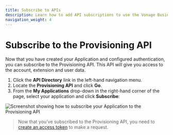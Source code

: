 ```yaml
---
title: Subscribe to APIs
description: Learn how to add API subscriptions to use the Vonage Business Communications APIs
navigation_weight: 4
---
```


# Subscribe to the Provisioning API

Now that you have created your Application and configured authentication, you can subscribe to the Provisioning API. This API will give you access to the account, extension and user data.

1. Click the **API Directory** link in the left-hand navigation menu.
2. Locate the **Provisioning API** and click **Go**.
3. From the **My Applications** drop-down in the right-hand corner of the page, select your application and click **Subscribe**:

![Screenshot showing how to subscribe your Application to the Provisioning API](/assets/images/vbc/subscribe-api.png)

> Now that you've subscribed to the Provisioning API, you need to [create an access token](/concepts/guides/create-an-access-token) to make a request.


